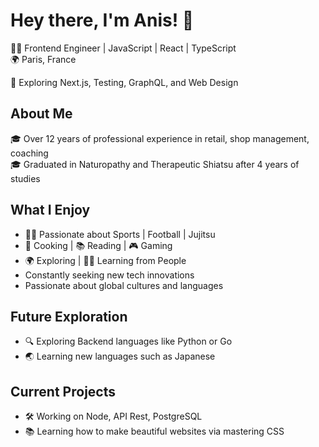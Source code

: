 # Hey there, I'm Anis! 👋

👨‍💻 Frontend Engineer | JavaScript | React | TypeScript </br>
🌍 Paris, France

🌱 Exploring Next.js, Testing,  GraphQL, and Web Design

## About Me

🎓 Over 12 years of professional experience in retail, shop management, coaching </br>
🎓 Graduated in Naturopathy and Therapeutic Shiatsu after 4 years of studies

## What I Enjoy

- 🏋️‍♂️ Passionate about Sports | Football | Jujitsu
- 🍳 Cooking | 📚 Reading | 🎮 Gaming
- 🌍 Exploring | 👨‍🎓 Learning from People
- Constantly seeking new tech innovations
- Passionate about global cultures and languages

## Future Exploration

- 🔍 Exploring Backend languages like Python or Go
- 🌏 Learning new languages such as Japanese

## Current Projects

- 🛠️ Working on Node, API Rest, PostgreSQL
- 📚 Learning how to make beautiful websites via mastering CSS
